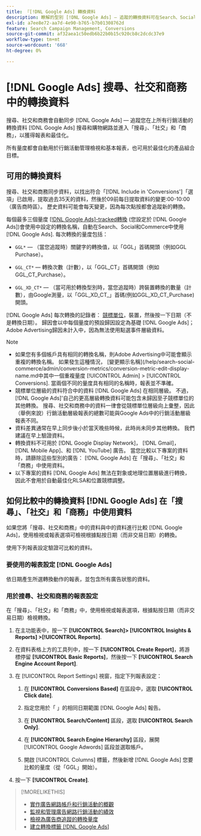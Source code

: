 ```yaml
---
title: 『[!DNL Google Ads] 轉換資料
description: 瞭解的型別 [!DNL Google Ads] — 追蹤的轉換資料可在Search、Social和Commerce中使用。
exl-id: a7ee8e72-aa7d-4e90-b765-b7b01308762d
feature: Search Campaign Management, Conversions
source-git-commit: af32aea1c50edb6b22b0b15c920cb8c2dcdc37e9
workflow-type: tm+mt
source-wordcount: '668'
ht-degree: 0%

---
```


# [!DNL Google Ads] 搜尋、社交和商務中的轉換資料

搜尋、社交和商務會自動同步 [!DNL Google Ads] — 追蹤您在上所有行銷活動的轉換資料 [!DNL Google Ads] 搜尋和購物網路並進入「搜尋」、「社交」和「商務」，以獲得報表和最佳化。

所有量度都會自動用於行銷活動管理檢視和基本報表，也可用於最佳化的產品組合目標。

## 可用的轉換資料

搜尋、社交和商務同步資料，以找出符合「[!DNL Include in 'Conversions']「選項」已啟用，提取過去35天的資料，然後於09前每日提取資料的變更:00-10:00 （廣告商時區）。 歷史資料可能會每天變更，因為每次點按都會追蹤新的轉換。

每個最多三個量度 [[!DNL Google Ads]-tracked轉換](https://support.google.com/google-ads/answer/4677036) (您設定於 [!DNL Google Ads])會使用中設定的轉換名稱，自動在Search、Social和Commerce中使用 [!DNL Google Ads]. 每次轉換的量度包括：

<!--

* `<conversion-name>` &mdash; (When you track it) The conversion value for the keyword, beginning with the "GGL" prefix (such as GGL Purchase).

`CT_<conversion-name>` &mdash; The number (count) of conversions, beginning with the "GGL_CT" prefix (such as GGL_CT_Purchase).

* `XD_<conversion-name>` &mdash; (When available for the conversion type, when you track them) The number (count) of cross-device conversions, as measured by Google, beginning with the "GGL_XD_CT_" prefix (such as GGL_XD_CT_Purchase).

-->

* `GGL*` — （當您追蹤時）關鍵字的轉換值，以「GGL」首碼開頭（例如GGL Purchase）。

* `GGL_CT*`  — 轉換次數（計數），以「GGL_CT」首碼開頭（例如GGL_CT_Purchase）。

* `GGL_XD_CT*` — （當可用於轉換型別時，當您追蹤時）跨裝置轉換的數量（計數），由Google測量，以「GGL_XD_CT_」首碼(例如GGL_XD_CT_Purchase)開頭。

[!DNL Google Ads] 每次轉換的記錄者： [競標單位](/help/search-social-commerce/glossary.md#a-b)，裝置，然後按一下日期（不是轉換日期）。 歸因會以中每個量度的預設歸因設定為基礎 [!DNL Google Ads]；Adobe Advertising歸因未計入中，因為無法使用點選事件層級資料。

>[!NOTE]
>
>* 如果您有多個帳戶具有相同的轉換名稱，則Adobe Advertising中可能會顯示重複的轉換名稱。 如果發生這種情況， [變更顯示名稱](/help/search-social-commerce/admin/conversion-metrics/conversion-metric-edit-display-name.md中其中一個重複量度 [!UICONTROL Admin] > [!UICONTROL Conversions]. 當兩個不同的量度具有相同的名稱時，報表並不準確。
>* 競標單位層級的資料符合中的資料 [!DNL Google Ads] 在相同層級。 不過， [!DNL Google Ads]&#39;自己的更高層級轉換資料可能包含未歸因至子競標單位的其他轉換。 搜尋、社交和商務中的資料一律會從競標單位層級向上彙整，因此（舉例來說）行銷活動層級報表的總數可能與Google Ads中的行銷活動層級報表不同。
>* 資料差異通常在早上同步後小於當天晚些時候，此時尚未同步其他轉換。 我們建議在早上驗證資料。
>* 轉換資料不可用於 [!DNL Google Display Network]， [!DNL Gmail]， [!DNL Mobile App]、和 [!DNL YouTube] 廣告。 當您比較以下專案的資料時，請篩除這些型別的廣告： [!DNL Google Ads] 在「搜尋」、「社交」和「商務」中使用資料。
>* 以下專案的資料 [!DNL Google Ads] 無法在對象或地理位置層級進行轉換，因此不會用於自動最佳化RLSA和位置競標調整。

## 如何比較中的轉換資料 [!DNL Google Ads] 在「搜尋」、「社交」和「商務」中使用資料

如果您將「搜尋、社交和商務」中的資料與中的資料進行比較 [!DNL Google Ads]，使用檢視或報表選項可檢視根據點按日期（而非交易日期）的轉換。

使用下列報表設定驗證可比較的資料。

### 要使用的報表設定 [!DNL Google Ads]

依日期產生所選轉換動作的報表，並包含所有廣告狀態的資料。

<!-- 

1. In the main toolbar, select **[!DNL Reports] > [!DNL Report]**.

1. Select **[!DNL + Custom] > [!DNL Table]**.

1. From the left pane, specify the rows and columns in the report:
   
   1. Search for the **[!DNL Day]** field and it drag to the [!DNL Row] section.

   1. Search for the **[!DNL All conv].** field and it drag to the [!DNL Column] section.

   1. Search for the **[!DNL Conversion action]** field and it drag to the [!DNL Column] section.

1. In the report settings toolbar, select **[!DNL Filter] > [!DNL Ad status]**, and then select all boxes.

1. In the report settings toolbar, select **[!DNL Download] > [!DNL Excel .csv]**.

-->

### 用於搜尋、社交和商務的報表設定

在「搜尋」、「社交」和「商務」中，使用檢視或報表選項，根據點按日期（而非交易日期）檢視轉換。

1. 在主功能表中，按一下 **[!UICONTROL Search]> [!UICONTROL Insights & Reports] >[!UICONTROL Reports]**.

1. 在資料表格上方的工具列中，按一下 **[!UICONTROL Create Report]**，將游標停留 **[!UICONTROL Basic Reports]**，然後按一下 **[!UICONTROL Search Engine Account Report]**.

1. 在 [!UICONTROL Report Settings] 視窗，指定下列報表設定：

   1. 在 **[!UICONTROL Conversions Based]** 在區段中，選取 **[!UICONTROL Click date]**.

   1. 指定您用於「 」的相同日期範圍 [!DNL Google Ads] 報告。

   1. 在 **[!UICONTROL Search/Content]** 區段，選取 **[!UICONTROL Search Only]**.

   1. 在 **[!UICONTROL Search Engine Hierarchy]** 區段，展開 [!UICONTROL Google Adwords] 區段並選取帳戶。

   1. 開啟 [!UICONTROL Columns] 標籤，然後新增 [!DNL Google Ads] 您要比較的量度（從「GGL」開始）。

1. 按一下 **[!UICONTROL Create]**.

>[!MORELIKETHIS]
>
>* [實作廣告網路帳戶和行銷活動的概觀](campaign-implemention-overview.md)
>* [監視和管理廣告網路行銷活動的績效](monitor-performance-campaigns.md)
>* [檢視為廣告商追蹤的轉換量度](/help/search-social-commerce/admin/conversion-metrics/conversion-metric-view-tracked.md)
>* [建立轉換標籤 [!DNL Google Ads]](/help/search-social-commerce/admin/conversion-metrics/conversion-tag-google.md)

